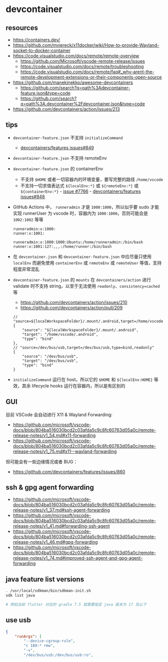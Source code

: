 # devcontainer

## resources

- https://containers.dev/
- https://github.com/mviereck/x11docker/wiki/How-to-provide-Wayland-socket-to-docker-container
- https://code.visualstudio.com/docs/remote/remote-overview
  - https://github.com/Microsoft/vscode-remote-release/issues
  - https://code.visualstudio.com/docs/remote/troubleshooting
  - https://code.visualstudio.com/docs/remote/faq#_why-arent-the-remote-development-extensions-or-their-components-open-source
- https://github.com/manekinekko/awesome-devcontainers
  - https://github.com/search?q=path%3Adevcontainer-feature.json&type=code
  - https://github.com/search?q=path%3A.devcontainer%2Fdevcontainer.json&type=code
- https://github.com/devcontainers/action/issues/213

## tips

- `devcontainer-feature.json` 不支持 `initializeCommand`

  - [devcontainers/features issues#849](https://github.com/devcontainers/features/issues/849)

- `devcontainer-feature.json` 不支持 remoteEnv
- `devcontainer-feature.json` 的 containerEnv

  - 不支持 `$HOME` 或者一切容器内的环境变量，要写完整的路径 `/home/vscode`
  - 不支持一切求值表达式 `${localEnv:*}` 或 `${remoteEnv:*}` 或 `${containerEnv:*}` - [issue #7766](https://github.com/microsoft/vscode-remote-release/issues/7766) - [devcontainers/features issues#848](https://github.com/devcontainers/features/issues/848)

- GitHub Actions 中， `runneradmin` 才是 `1000:1000`，所以似乎要 sudo 才能实现 runnerUser 为 vscode 时，容器内为 `1000:1000`，否则可能会是 `1002:1002` 等等

  ```
  runneradmin:x:1000:
  runner:x:1001:

  runneradmin:x:1000:1000:Ubuntu:/home/runneradmin:/bin/bash
  runner:x:1001:127:,,,:/home/runner:/bin/bash
  ```

- 在 `devcontainer.json` 和 `devcontainer-feature.json` 中应尽量只使用 `localEnv` 而避免使用 `containerEnv` 或 `remoteEnv` 或 `remoteUser` 等值，支持程度非常混乱

- `devcontainer-feature.json` 的 `mounts` 在 `devcontainers/action` 进行 validate 时不支持 string，以至于无法使用 `readonly`、`consistency=cached` 等

  - https://github.com/devcontainers/action/issues/210
  - https://github.com/devcontainers/action/pull/209

  ```jsonc
  // "source=${localWorkspaceFolder}/.mount/.android,target=/home/vscode/.android,type=bind,consistency=cached",
  {
      "source": "${localWorkspaceFolder}/.mount/.android",
      "target": "/home/vscode/.android",
      "type": "bind"
  },
  // "source=/dev/bus/usb,target=/dev/bus/usb,type=bind,readonly"
  {
      "source": "/dev/bus/usb",
      "target": "/dev/bus/usb",
      "type": "bind"
  }
  ```

- `initializeCommand` 运行在 host，所以它的 `$HOME` 和 `${localEnv:HOME}` 等效，其余 lifecycle hooks 运行在容器内，所以是有区别的

## GUI

目前 VSCode 会自动进行 X11 & Wayland Forwarding:

- https://github.com/microsoft/vscode-docs/blob/804ba516030bcd2c03afda5c9c8fc60763d05a0c/remote-release-notes/v1_54.md#x11-forwarding
- https://github.com/microsoft/vscode-docs/blob/804ba516030bcd2c03afda5c9c8fc60763d05a0c/remote-release-notes/v1_75.md#x11--wayland-forwarding

但可能会有一些边缘情况或者 BUG：

- https://github.com/devcontainers/features/issues/860

## ssh & gpg agent forwarding

- https://github.com/microsoft/vscode-docs/blob/804ba516030bcd2c03afda5c9c8fc60763d05a0c/remote-release-notes/v1_37.md#ssh-agent-forwarding
- https://github.com/microsoft/vscode-docs/blob/804ba516030bcd2c03afda5c9c8fc60763d05a0c/remote-release-notes/v1_41.md#forwarding-ssh-agent
- https://github.com/microsoft/vscode-docs/blob/804ba516030bcd2c03afda5c9c8fc60763d05a0c/remote-release-notes/v1_46.md#gpg-forwarding
- https://github.com/microsoft/vscode-docs/blob/804ba516030bcd2c03afda5c9c8fc60763d05a0c/remote-release-notes/v1_74.md#improved-ssh-agent-and-gpg-agent-forwarding

## java feature list versions

```sh
. /usr/local/sdkman/bin/sdkman-init.sh
sdk list java

# 例如当前 flutter 对应的 gradle 7.5 就需要指定 java 版本为 17 及以下
```

## use usb

```json
{
    "runArgs": [
        "--device-cgroup-rule",
        "c 189:* rmw",
        "-v",
        "/dev/bus/usb:/dev/bus/usb:ro",
```
